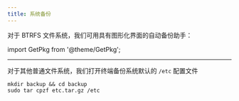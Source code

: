 ```yaml
---
title: 系统备份
---
```


对于 BTRFS 文件系统，我们可用具有图形化界面的自动备份助手：

import GetPkg from '@theme/GetPkg';

<GetPkg name="timeshift" apt dnf />

---

对于其他普通文件系统，我们打开终端备份系统默认的 `/etc` 配置文件

    mkdir backup && cd backup
    sudo tar cpzf etc.tar.gz /etc
